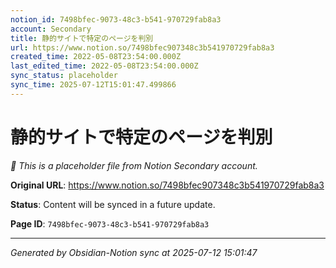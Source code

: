 ```yaml
---
notion_id: 7498bfec-9073-48c3-b541-970729fab8a3
account: Secondary
title: 静的サイトで特定のページを判別
url: https://www.notion.so/7498bfec907348c3b541970729fab8a3
created_time: 2022-05-08T23:54:00.000Z
last_edited_time: 2022-05-08T23:54:00.000Z
sync_status: placeholder
sync_time: 2025-07-12T15:01:47.499866
---
```


# 静的サイトで特定のページを判別

*🔄 This is a placeholder file from Notion Secondary account.*

**Original URL**: https://www.notion.so/7498bfec907348c3b541970729fab8a3

**Status**: Content will be synced in a future update.

**Page ID**: `7498bfec-9073-48c3-b541-970729fab8a3`

---

*Generated by Obsidian-Notion sync at 2025-07-12 15:01:47*
